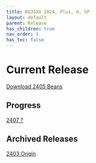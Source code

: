 ```yaml
---
title: RG35XX 2024, Plus, H, SP
layout: default
parent: Release
has_children: true
nav_order: 1
has_toc: false
---
```


# Current Release
[Download 2405 Beans](beans.md)

## Progress
[2407 ?](nextversion.md)

## Archived Releases
[2403 Origin](origin.md)
